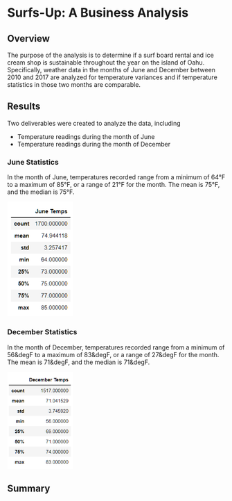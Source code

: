 # Surfs-Up: A Business Analysis
## Overview
The purpose of the analysis is to determine if a surf board rental and ice cream shop is sustainable throughout the year on the island of Oahu. Specifically, weather data in the months of June and December between 2010 and 2017 are analyzed for temperature variances and if temperature statistics in those two months are comparable.

## Results
Two deliverables were created to analyze the data, including
- Temperature readings during the month of June
- Temperature readings during the month of December

### June Statistics
In the month of June, temperatures recorded range from a minimum of 64&deg;F to a maximum of 85&deg;F, or a range of 21&deg;F for the month. The mean is 75&deg;F, and the median is 75&deg;F.

<img src = "june_temps.png" width="30%" height="10%">

### December Statistics
In the month of December, temperatures recorded range from a minimum of 56&degF to a maximum of 83&degF, or a range of 27&degF for the month. The mean is 71&degF, and the median is 71&degF.

<img src = "december_temps.png" width="30%" height="10%">



## Summary

